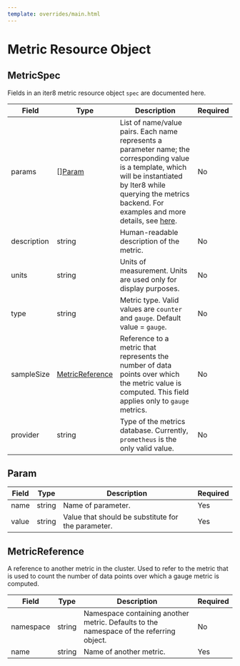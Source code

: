 ```yaml
---
template: overrides/main.html
---
```


# Metric Resource Object

## MetricSpec

Fields in an iter8 metric resource object `spec` are documented here.

| Field | Type         | Description | Required |
| ----- | ------------ | ----------- | -------- |
| params | [][Param](#param) | List of name/value pairs. Each name represents a parameter name; the corresponding value is a template, which will be instantiated by Iter8 while querying the metrics backend. For examples and more details, see [here](/usage/metrics/how-iter8-queries-metrics/).| No |
| description | string | Human-readable description of the metric. | No |
| units | string | Units of measurement. Units are used only for display purposes. | No |
| type | string | Metric type. Valid values are `counter` and `gauge`. Default value = `gauge`. | No |
| sampleSize | [MetricReference](#metricreference) | Reference to a metric that represents the number of data points over which the metric value is computed. This field applies only to `gauge` metrics. | No |
| provider | string | Type of the metrics database. Currently, `prometheus` is the only valid value. | No |

## Param

| Field | Type         | Description | Required |
| ----- | ------------ | ----------- | -------- |
| name | string | Name of parameter. | Yes |
| value | string | Value that should be substitute for the parameter. | Yes |

## MetricReference

A reference to another metric in the cluster. Used to refer to the metric that is used to count the number of data points over which a gauge metric is computed.

| Field | Type         | Description | Required |
| ----- | ------------ | ----------- | -------- |
| namespace | string | Namespace containing another metric. Defaults to the namespace of the referring object. | No |
| name | string | Name of another metric. | Yes |
